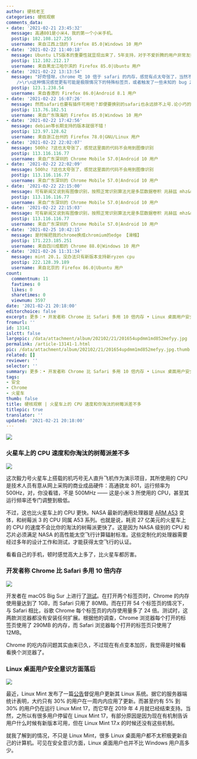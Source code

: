 ```yaml
---
author: 硬核老王
categories: 硬核观察
comments_data:
- date: '2021-02-21 23:45:32'
  message: 高通801是小米4，我的第一个小米手机。
  postip: 182.108.127.255
  username: 来自江西上饶的 Firefox 85.0|Windows 10 用户
- date: '2021-02-22 11:40:18'
  message: Ubuntu LTS版本的重要性就显现出来了，5年支持，对于不爱折腾的用户非常友好
  postip: 112.102.212.17
  username: 来自黑龙江哈尔滨的 Firefox 85.0|Ubuntu 用户
- date: '2021-02-22 13:13:54'
  message: "好奇怪呀，chrome 吃 10 倍于 safari 的内存，感觉有点太夸张了，当然不是说这里的说的不对，毕竟原博客这么说的。<br />\r\n<br
    />\r\n这种情况感觉更有可能是极限情况下的特殊标签页，或者触发了一些未知的 bug 之类的，现代浏览器内核之间的差距要真能这么大，咱是不太敢相信的"
  postip: 123.1.238.54
  username: 来自香港的 Firefox 86.0|Android 8.1 用户
- date: '2021-02-22 16:07:26'
  message: 然而safari也要有插件可用吧？即便要换别的safari也永远排不上号.论小巧的浏览器minbrowser难道不香吗？需要chrome替代品又有插件用,又有脚本用,又跨平台,又有账户数据同步,又不占内存vivaldi难道不香码？
  postip: 113.76.182.51
  username: 来自广东珠海的 Firefox 85.0|Windows 10 用户
- date: '2021-02-22 17:42:56'
  message: debian等长期支持的版本就很不错！
  postip: 123.97.128.62
  username: 来自浙江台州的 Firefox 78.0|GNU/Linux 用户
- date: '2021-02-22 22:02:07'
  message: 500hz ?这也太夸张了，感觉这里面的代码不会用到图像识别
  postip: 113.116.116.77
  username: 来自广东深圳的 Chrome Mobile 57.0|Android 10 用户
- date: '2021-02-22 22:02:09'
  message: 500hz ?这也太夸张了，感觉这里面的代码不会用到图像识别
  postip: 113.116.116.77
  username: 来自广东深圳的 Chrome Mobile 57.0|Android 10 用户
- date: '2021-02-22 22:15:00'
  message: 可有新闻又说到有图像识别，按照正常识别算法光是多层数据卷积 兆赫兹 mhz&nbsp;&nbsp;也挺有压力的，不是实时的好像也不太可能，听新闻说存储空间都挺小的
  postip: 113.116.116.77
  username: 来自广东深圳的 Chrome Mobile 57.0|Android 10 用户
- date: '2021-02-22 22:15:03'
  message: 可有新闻又说到有图像识别，按照正常识别算法光是多层数据卷积 兆赫兹 mhz&nbsp;&nbsp;也挺有压力的，不是实时的好像也不太可能，听新闻说存储空间都挺小的
  postip: 113.116.116.77
  username: 来自广东深圳的 Chrome Mobile 57.0|Android 10 用户
- date: '2021-02-25 10:42:15'
  message: 是时候把我的chrome换成chromium的edge 【滑稽】
  postip: 171.223.185.251
  username: 来自四川成都的 Chrome 88.0|Windows 10 用户
- date: '2021-02-26 11:31:34'
  message: mint 20.1，没办法只有新版本支持新ryzen cpu
  postip: 222.128.39.189
  username: 来自北京的 Firefox 86.0|Ubuntu 用户
count:
  commentnum: 11
  favtimes: 0
  likes: 0
  sharetimes: 0
  viewnum: 3597
date: '2021-02-21 20:18:00'
editorchoice: false
excerpt: 更多：• 开发者称 Chrome 比 Safari 多用 10 倍内存 • Linux 桌面用户安全意识方面落后
fromurl: ''
id: 13141
islctt: false
largepic: /data/attachment/album/202102/21/201654updmm1md852mefyy.jpg
permalink: /article-13141-1.html
pic: /data/attachment/album/202102/21/201654updmm1md852mefyy.jpg.thumb.jpg
related: []
reviewer: ''
selector: ''
summary: 更多：• 开发者称 Chrome 比 Safari 多用 10 倍内存 • Linux 桌面用户安全意识方面落后
tags:
- 安全
- Chrome
- 火星车
thumb: false
title: 硬核观察 | 火星车上的 CPU 速度和你淘汰的树莓派差不多
titlepic: true
translator: ''
updated: '2021-02-21 20:18:00'
---
```


![](/data/attachment/album/202102/21/201654updmm1md852mefyy.jpg)


### 火星车上的 CPU 速度和你淘汰的树莓派差不多


![](/data/attachment/album/202102/21/201705jtgin7vpufigfn2c.jpg)


这次毅力号火星车上搭载的机巧号无人直升飞机作为演示项目，其所使用的 CPU 是技术人员有意从网上采购的商业成品硬件：高通骁龙 801，运行频率为 500Hz，对，你没看错，不是 500MHz —— 这是小米 3 所使用的 CPU，甚至其运行频率还专门调整到极低。


不过，这也比火星车上的 CPU 更快。NASA 最新的通用处理器是 [ARM A53](https://developer.arm.com/ip-products/processors/cortex-a/cortex-a53) 变体，和树莓派 3 的 CPU 同属 A53 系列。也就是说，耗资 27 亿美元的火星车上的 CPU 的速度不会比你的淘汰的树莓派更快了。这是因为 NASA 级别的 CPU 和芯片必须满足 NASA 的高性能太空飞行计算辐射标准。这些定制化的处理器需要经过多年的设计工作和测试，才能获得太空飞行的认证。


看看自己的手机，顿时感觉高大上多了，比火星车都厉害。


### 开发者称 Chrome 比 Safari 多用 10 倍内存


![](/data/attachment/album/202102/21/201720jhsuxvzzti1v88sv.jpg)


开发者在 macOS Big Sur 上进行了[测试](https://www.imore.com/chrome-uses-10x-more-ram-safari-macos)。在打开两个标签页时，Chrome 的内存使用量达到了 1GB，而 Safari 只用了 80MB。而在打开 54 个标签页的情况下，与 Safari 相比，谷歌 Chrome 每个标签页的内存使用量多了 24 倍。测试时，这两款浏览器都没有安装任何扩展。根据他的调查，Chrome 浏览器每个打开的标签页使用了 290MB 的内存，而 Safari 浏览器每个打开的标签页只使用了 12MB。


Chrome 的吃内存问题其实由来已久，不过现在有点变本加厉，我觉得是时候看看换个浏览器了。


### Linux 桌面用户安全意识方面落后


![](/data/attachment/album/202102/21/201733dro9rydwzejjkgw2.jpg)


最近，Linux Mint 发布了一篇[公告](https://blog.linuxmint.com/?p=4030)督促用户更新其 Linux 系统。据它的服务器端统计表明，大约只有 30% 的用户在一周内内应用了更新。而甚至约有 5% 到 30% 的用户仍在运行 Linux Mint 17，而它早在 2019 年 4 月就已经结束支持。当然，之所以有很多用户停留在 Linux Mint 17，有部分原因是因为现在有机制告诉用户什么时候有新版本可用，但在 Linux Mint 17.x 的时候还没有这些机制。


就我了解到的情况，不只是 Linux Mint，很多 Linux 桌面用户都不太积极更新自己的计算机。可见在安全意识方面，Linux 桌面用户也并不比 Windows 用户高多少。